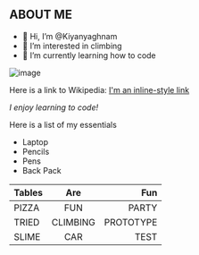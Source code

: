 ## ABOUT ME
- 👋 Hi, I’m @Kiyanyaghnam
- 👀 I’m interested in climbing 
- 🌱 I’m currently learning how to code


![image](https://github.com/Kiyanyaghnam/Kiyanyaghnam/assets/156230852/eeaa4287-4e26-4004-88da-78b0627a9bc9)

Here is a link to Wikipedia: [I'm an inline-style link](https://www.wikipedia.org/)

 *I enjoy learning to code!*
 
Here is a list of my essentials
- Laptop
- Pencils
- Pens
- Back Pack

| Tables        | Are           | Fun  |
| ------------- |:-------------:| -----:|
| PIZZA     | FUN | PARTY |
| TRIED      | CLIMBING      |   PROTOTYPE |
| SLIME | CAR      |   TEST |

<!---
Kiyanyaghnam/Kiyanyaghnam is a ✨ special ✨ repository because its `README.md` (this file) appears on your GitHub profile.
You can click the Preview link to take a look at your changes.
--->
